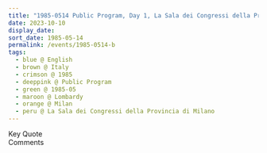 ```yaml
---
title: "1985-0514 Public Program, Day 1, La Sala dei Congressi della Provincia di Milano, Via Filippo Corridoni 16, Milan, Lombardy, Italy"
date: 2023-10-10
display_date: 
sort_date: 1985-05-14
permalink: /events/1985-0514-b
tags:
  - blue @ English
  - brown @ Italy
  - crimson @ 1985
  - deeppink @ Public Program
  - green @ 1985-05
  - maroon @ Lombardy
  - orange @ Milan
  - peru @ La Sala dei Congressi della Provincia di Milano
---
```


<wave-list>
  <list-title color="green" width="75">Key Quote</list-title>
  <list-item color="BlanchedAlmond"  width="200"></list-item>
  <list-item color="Lavender"></list-item>
  <list-item color="BlanchedAlmond"></list-item>
</wave-list>

<br>

<wave-list>
  <list-title color="green" width="75">Comments</list-title>
  <list-item color="BlanchedAlmond"  width="200"></list-item>
  <list-item color="Lavender"></list-item>
  <list-item color="BlanchedAlmond"></list-item>
</wave-list>